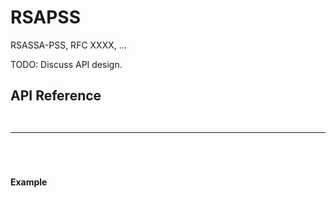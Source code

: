 # RSAPSS

RSASSA-PSS, RFC XXXX, ...

TODO: Discuss API design.

## API Reference

```{doxygenfunction} Hacl_RSAPSS_rsapss_sign
```

```{doxygenfunction} Hacl_RSAPSS_rsapss_verify
```

--------------------------------------------------------------------------------

```{doxygenfunction} Hacl_RSAPSS_new_rsapss_load_skey
```

```{doxygenfunction} Hacl_RSAPSS_new_rsapss_load_pkey
```

```{doxygenfunction} Hacl_RSAPSS_rsapss_skey_sign
```

```{doxygenfunction} Hacl_RSAPSS_rsapss_pkey_verify
```

**Example**

<!--
TODO(Example):

```{literalinclude} ../../../../tests/rsapss.cc
:language: C
:dedent:
:start-after: "// START"
:end-before: "// END"
```
-->
